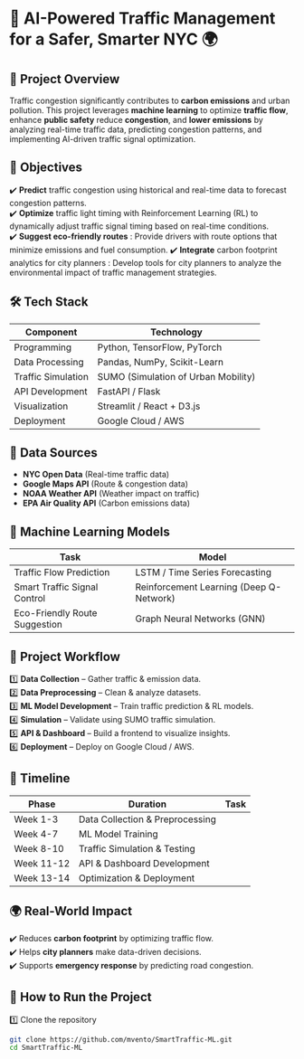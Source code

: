 # 🚦 AI-Powered Traffic Management for a Safer, Smarter NYC 🌍

## **📌 Project Overview**
Traffic congestion significantly contributes to **carbon emissions** and urban pollution. This project leverages **machine learning** to optimize **traffic flow**, enhance **public safety** reduce **congestion**, and **lower emissions** by analyzing real-time traffic data, predicting congestion patterns, and implementing AI-driven traffic signal optimization.

## **🎯 Objectives**
✔️ **Predict** traffic congestion using historical and real-time data to forecast congestion patterns.  
✔️ **Optimize** traffic light timing with Reinforcement Learning (RL) to dynamically adjust traffic signal timing based on real-time conditions.  
✔️ **Suggest eco-friendly routes** : Provide drivers with route options that minimize emissions and fuel consumption. 
✔️ **Integrate** carbon footprint analytics for city planners : Develop tools for city planners to analyze the environmental impact of traffic management strategies. 



## **🛠️ Tech Stack**
| Component            | Technology |
|----------------------|------------|
| Programming         | Python, TensorFlow, PyTorch |
| Data Processing     | Pandas, NumPy, Scikit-Learn |
| Traffic Simulation  | SUMO (Simulation of Urban Mobility) |
| API Development     | FastAPI / Flask |
| Visualization       | Streamlit / React + D3.js |
| Deployment         | Google Cloud / AWS |

## **📡 Data Sources**
- **NYC Open Data** (Real-time traffic data)  
- **Google Maps API** (Route & congestion data)  
- **NOAA Weather API** (Weather impact on traffic)  
- **EPA Air Quality API** (Carbon emissions data)  

## **🧠 Machine Learning Models**
| Task                          | Model |
|--------------------------------|-------|
| Traffic Flow Prediction        | LSTM / Time Series Forecasting |
| Smart Traffic Signal Control   | Reinforcement Learning (Deep Q-Network) |
| Eco-Friendly Route Suggestion  | Graph Neural Networks (GNN) |

## **🚀 Project Workflow**
1️⃣ **Data Collection** – Gather traffic & emission data.  
2️⃣ **Data Preprocessing** – Clean & analyze datasets.  
3️⃣ **ML Model Development** – Train traffic prediction & RL models.  
4️⃣ **Simulation** – Validate using SUMO traffic simulation.  
5️⃣ **API & Dashboard** – Build a frontend to visualize insights.  
6️⃣ **Deployment** – Deploy on Google Cloud / AWS.  

## **📅 Timeline**
| Phase | Duration | Task |
|-------|----------|------|
| Week 1-3  | Data Collection & Preprocessing |
| Week 4-7  | ML Model Training |
| Week 8-10 | Traffic Simulation & Testing |
| Week 11-12 | API & Dashboard Development |
| Week 13-14 | Optimization & Deployment |

## **🌍 Real-World Impact**
✔️ Reduces **carbon footprint** by optimizing traffic flow.  
✔️ Helps **city planners** make data-driven decisions.  
✔️ Supports **emergency response** by predicting road congestion.  

## **📂 How to Run the Project**



1️⃣ Clone the repository  
```bash
git clone https://github.com/mvento/SmartTraffic-ML.git
cd SmartTraffic-ML
